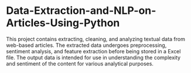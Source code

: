 # Data-Extraction-and-NLP-on-Articles-Using-Python
This project contains extracting, cleaning, and analyzing textual data from web-based articles. The extracted data undergoes preprocessing, sentiment analysis, and feature extraction before being stored in a Excel file. The output data is intended for use in understanding the complexity and sentiment of the content for various analytical purposes.
